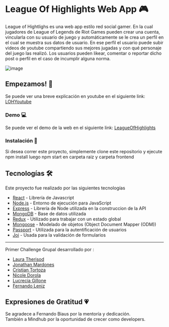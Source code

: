 # League Of Highlights Web App 🎮

League of Hightlighs es una web app estilo red social gamer. En la cual jugadores de League of Legends de Riot Games pueden crear una cuenta, vincularla con su usuario de juego y automáticamente se le crea un perfil en el cual se muestra sus datos de usuario. En ese perfil el usuario puede subir videos de youtube compartiendo sus mejores jugadas y con qué personaje del juego las realizó. Los usuarios pueden likear, comentar o reportar dicho post o perfil en el caso de incumplir alguna norma.


![image](frontend/public/assets/LOH.gif)

## Empezamos! 🚀

Se puede ver una breve explicación en youtube en el siguiente link: [LOHYoutube](https://youtu.be/sGFXLKGQklU)

### Demo 💻

Se puede ver el demo de la web en el siguiente link: [LeagueOfHighlights](https://leagueofhighlights.herokuapp.com/)

### Instalación 🔧

Si desea correr este proyecto, simplemente clone este repositorio  y ejecute 
npm install
luego
 npm start 
en carpeta raiz y carpeta frontend

## Tecnologías 🛠️

Este proyecto fue realizado por las siguientes tecnologías

* [React](https://reactjs.org/) - Librería de Javascript
* [Node.js](https://nodejs.org/en/) - Entorno de ejecución para JavaScript
* [Express](https://expressjs.com/) - Librería de Node utilizada en la construccion de la API
* [MongoDB](https://www.mongodb.com/) - Base de datos utilizada
* [Redux](https://react-redux.js.org/) -  Utilizado para trabajar con un estado global
* [Mongoose](https://mongoosejs.com/) - Modelado de objetos (Object Document Mapper (ODM))
* [Passport](http://www.passportjs.org/) - Utilizada para la autentificación de usuarios
* [Joi](https://www.npmjs.com/package/joi) - Usada para la validación de formularios

---
Primer Challenge Grupal desarrollado por :
 * [Laura Therisod](https://github.com/ltherisod/)
 * [Jonathan Mardones](https://github.com/jmardones94)
 * [Cristian Tortoza](https://github.com/CristianTortoza)
 * [Nicole Dorola](https://github.com/Ndorola)
 * [Lucrecia Gillone](https://github.com/LucreGillone)
 * [Fernando Leniz](https://github.com/FerLeniz)

## Expresiones de Gratitud 💗
Se agradece a Fernando Biaus por la mentoría y  dedicación. <br/>
También a Mindhub por la oportunidad de crecer como developers.
